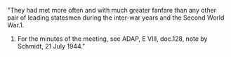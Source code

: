 
"They had met more often and with much greater fanfare than any other pair of leading statesmen during the inter-war years and the Second World War.1.

1. For the minutes of the meeting, see ADAP, E VIII, doc.128, note by Schmidt, 21 July 1944."

